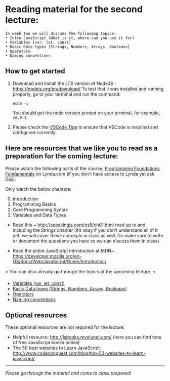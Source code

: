 # Reading material for the second lecture:

```
In week two we will discuss the following topics:
• Intro JavaScript (What is it, where can you use it for)
• Variables [var, let, const]
• Basic Data types [Strings, Numbers, Arrays, Booleans]
• Operators
• Naming conventions
```

## How to get started

1. Download and install the *LTS* version of NodeJS - https://nodejs.org/en/download/
To test that it was installed and running properly, go to your terminal and run the command:
    ```
    node -v 
    ```
    You should get the node version printed on your terminal, for example, `v8.9.1`

2. Please check the [VSCode Tips](https://github.com/HackYourFuture/fundamentals/tree/master/VSCodeTips/README.md) to ensure that VSCode is installed and configured correctly.

## Here are resources that we like you to read as a preparation for the coming lecture:

Please watch the following parts of the course, [Programming Foundations Fundamentals](https://www.lynda.com/Programming-Foundations-tutorials/Welcome/83603/90426-4.html) on Lynda.com (if you don't have access to Lynda yet ask Gijs):

Only watch the below chapters:

0. Introduction
1. Programming Basics
2. Core Programming Syntax 
3. Variables and Data Types

- Read this ~ http://speakingjs.com/es5/ch01.html read up to and including the *Strings* chapter (it’s okay if you don’t understand all of it yet, we will cover these concepts in class as well. Do make sure to write or document the questions you have so we can discuss them in class)

- Read the entire JavaScript Introduction at MDN~ https://developer.mozilla.org/en-US/docs/Web/JavaScript/Guide/Introduction

:star: You can also already go through the topics of the upcoming lecture. :star:

- [Variables (var, let, const)](../../../../fundamentals/blob/master/fundamentals/variables.md)<br>
- [Basic Data types (Strings, Numbers, Arrays, Booleans)](../../../../fundamentals/blob/master/fundamentals/values.md)<br>
- [Operators](../../../../fundamentals/blob/master/fundamentals/operators.md)<br>
- [Naming conventions](../../../../fundamentals/blob/master/fundamentals/naming_conventions.md)

## Optional resources

These optional resources are not required for the lecture.

- Helpful resource: http://jsbooks.revolunet.com/ (here you can find tons of free JavaScript books online)
- The 50 best websites to Learn JavaScript: http://www.codeconquest.com/blog/top-50-websites-to-learn-javascript/

---

_Please go through the material and come to class prepared!_

